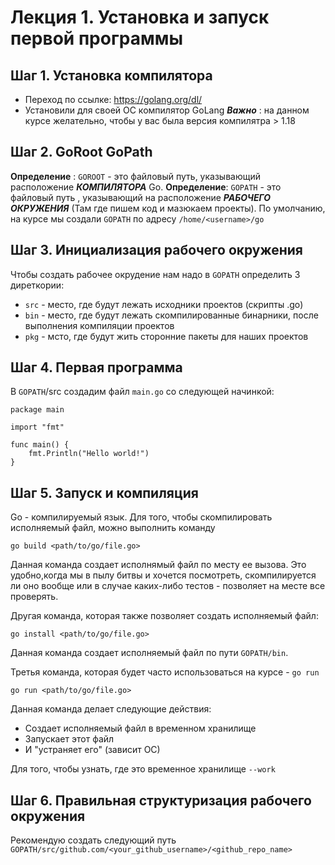 # Лекция 1. Установка и запуск первой программы

## Шаг 1. Установка компилятора
* Переход по ссылке: https://golang.org/dl/
* Установили для своей ОС компилятор GoLang
***Важно*** : на данном курсе желательно, чтобы у вас была версия компилятра > 1.18

## Шаг 2. GoRoot GoPath
**Определение** : ```GOROOT``` - это файловый путь, указывающий расположение ***КОМПИЛЯТОРА*** Go.
**Определение**: ```GOPATH``` - это файловый путь , указывающий на расположение ***РАБОЧЕГО ОКРУЖЕНИЯ*** (Там где пишем код и мазюкаем проекты). По умолчанию, на курсе мы создали ```GOPATH``` по адресу ```/home/<username>/go```

## Шаг 3. Инициализация рабочего окружения
Чтобы создать рабочее окрудение нам надо в ```GOPATH``` определить 3 диреткории:
* ```src``` - место, где будут лежать исходники проектов (скрипты .go)
* ```bin``` - место, где будут лежать скомпилированные бинарники, после выполнения компиляции проектов
* ```pkg``` - мсто, где будут жить сторонние пакеты для наших проектов

## Шаг 4. Первая программа
В ```GOPATH```/src создадим файл ```main.go```
со следующей начинкой:
```
package main

import "fmt"

func main() {
	fmt.Println("Hello world!")
}

```

## Шаг 5. Запуск и компиляция
Go - компилируемый язык.
Для того, чтобы скомпилировать исполняемый файл, можно выполнить команду
```
go build <path/to/go/file.go>
```
Данная команда создает исполнямый файл по месту ее вызова. Это удобно,когда мы в пылу битвы и хочется посмотреть, скомпилируется ли оно вообще или в случае каких-либо тестов - позволяет на месте все проверять.

Другая команда, которая также позволяет создать исполняемый файл:
```
go install <path/to/go/file.go>
```
Данная команда создает исполняемый файл по пути ```GOPATH/bin```.

Третья команда, которая будет часто использоваться на курсе - ```go run```
```
go run <path/to/go/file.go>
```
Данная команда делает следующие действия:
* Создает исполняемый файл в временном хранилище
* Запускает этот файл
* И "устраняет его" (зависит ОС)

Для того, чтобы узнать, где это временное хранилище ```--work```

## Шаг 6. Правильная структуризация рабочего окружения
Рекомендую создать следующий путь ```GOPATH/src/github.com/<your_github_username>/<github_repo_name>```